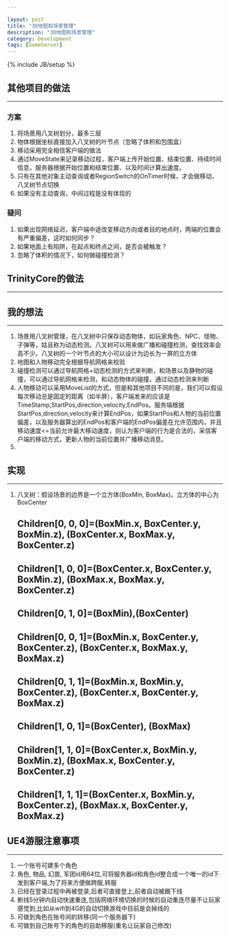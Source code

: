 ```yaml
---

layout: post
title: "3D地图和场景管理"
description: "3D地图和场景管理"
category: Development
tags: [GameServer]
---
```

{% include JB/setup %}

其他项目的做法
--------------

------------------------------------------------------------------------

### 方案

1.  将场景用八叉树划分，最多三层
2.  物体根据坐标直接加入八叉树的叶节点（忽略了体积和包围盒）
3.  移动采用完全相信客户端的做法
4.  通过MoveState来记录移动过程，客户端上传开始位置、结束位置、持续时间信息，服务器根据开始位置和结束位置、以及时间计算出速度。
5.  只有在其他对象主动查询或者RegionSwitch的OnTimer时候，才会做移动，八叉树节点切换
6.  如果没有主动查询，中间过程是没有体现的

### 疑问

1.  如果出现网络延迟，客户端中途改变移动方向或者目的地点时，两端的位置会有严重偏差，这时如何同步？
2.  如果地面上有陷阱，在起点和终点之间，是否会被触发？
3.  忽略了体积的情况下，如何做碰撞检测？

TrinityCore的做法
-----------------

------------------------------------------------------------------------

我的想法
--------

------------------------------------------------------------------------

1.  场景用八叉树管理，在八叉树中只保存动态物体，如玩家角色、NPC、怪物、子弹等，姑且称为动态检测。八叉树可以用来做广播和碰撞检测，查找效率会高不少。八叉树的一个叶节点的大小可以设计为边长为一屏的立方体
2.  地图和人物移动完全根据导航网格来校验
3.  碰撞检测可以通过导航网格+动态检测的方式来判断，和场景以及静物的碰撞，可以通过导航网格来检测，和动态物体的碰撞，通过动态检测来判断
4.  人物移动可以采用MoveList的方式，但是和其他项目不同的是，我们可以假设每次移动总是固定的距离（如半屏），客户端发来的应该是TimeStamp,StartPos,direction,velocity,EndPos。服务端根据StartPos,direction,velocity来计算EndPos，如果StartPos和人物的当前位置偏差，以及服务器算出的EndPos和客户端的EndPos偏差在允许范围内，并且移动速度&lt;=当前允许最大移动速度，则认为客户端的行为是合法的，采信客户端的移动方式，更新人物的当前位置并广播移动消息。
5.  

实现
----

------------------------------------------------------------------------

1.  八叉树：假设场景的边界是一个立方体(BoxMin, BoxMax)。立方体的中心为BoxCenter
    ## Children[0, 0, 0]=(BoxMin.x, BoxCenter.y, BoxMin.z), (BoxCenter.x, BoxMax.y, BoxCenter.z)
    ## Children[1, 0, 0]=(BoxCenter.x, BoxCenter.y, BoxMin.z), (BoxMax.x, BoxMax.y, BoxCenter.z)
    ## Children[0, 1, 0]=(BoxMin),(BoxCenter)
    ## Children[0, 0, 1]=(BoxMin.x, BoxCenter.y, BoxCenter.z), (BoxCenter.x, BoxMax.y, BoxMax.z)
    ## Children[0, 1, 1]=(BoxMin.x, BoxMin.y, BoxCenter.z), (BoxCenter.x, BoxCenter.y, BoxMax.z)
    ## Children[1, 0, 1]=(BoxCenter), (BoxMax)
    ## Children[1, 1, 0]=(BoxCenter.x, BoxMin.y, BoxMin.z), (BoxMax.x, BoxCenter.y, BoxCenter.z)
    ## Children[1, 1, 1]=(BoxCenter.x, BoxMin.y, BoxCenter.z), (BoxMax.x, BoxCenter.y, BoxMax.z)

UE4游服注意事项
---------------

------------------------------------------------------------------------

1.  一个账号可建多个角色
2.  角色, 物品, 幻兽, 军团id用64位,可将服务器id和角色id整合成一个唯一的id下发到客户端,为了将来方便做跨服,转服
3.  已经在登录过程中再被登录,后者可直接登上,前者自动被踢下线
4.  断线5分钟内自动快速重连,包括网络环境切换的时候的自动重连尽量不让玩家感觉到,比如从wifi到4G的自动切换游戏中目前是会掉线的
5.  可做到角色在账号间的转移(同一个服务器下)
6.  可做到自己账号下的角色的自助移服(重名让玩家自己修改)
